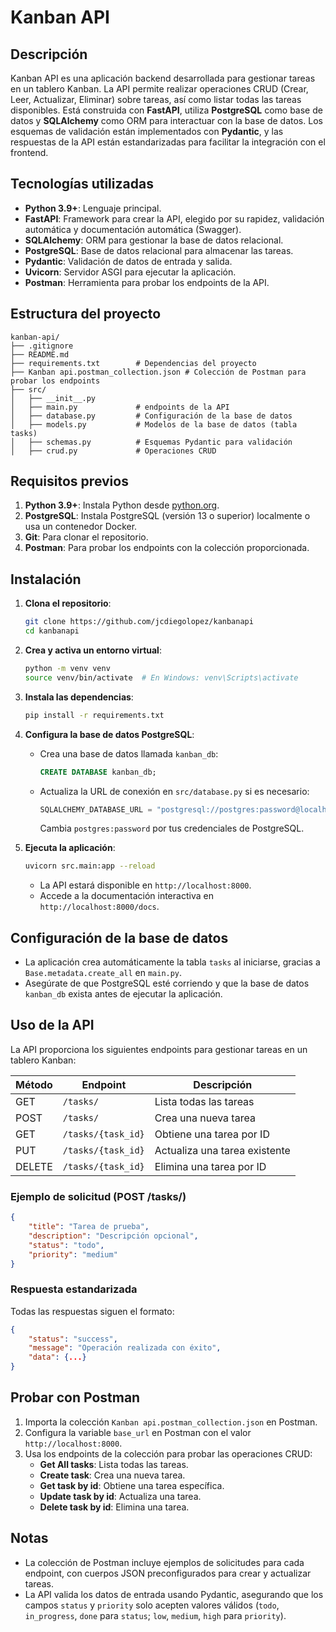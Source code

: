 # Kanban API

## Descripción
Kanban API es una aplicación backend desarrollada para gestionar tareas en un tablero Kanban. La API permite realizar operaciones CRUD (Crear, Leer, Actualizar, Eliminar) sobre tareas, así como listar todas las tareas disponibles. Está construida con **FastAPI**, utiliza **PostgreSQL** como base de datos y **SQLAlchemy** como ORM para interactuar con la base de datos. Los esquemas de validación están implementados con **Pydantic**, y las respuestas de la API están estandarizadas para facilitar la integración con el frontend.

## Tecnologías utilizadas
- **Python 3.9+**: Lenguaje principal.
- **FastAPI**: Framework para crear la API, elegido por su rapidez, validación automática y documentación automática (Swagger).
- **SQLAlchemy**: ORM para gestionar la base de datos relacional.
- **PostgreSQL**: Base de datos relacional para almacenar las tareas.
- **Pydantic**: Validación de datos de entrada y salida.
- **Uvicorn**: Servidor ASGI para ejecutar la aplicación.
- **Postman**: Herramienta para probar los endpoints de la API.

## Estructura del proyecto
```
kanban-api/
├── .gitignore              
├── README.md               
├── requirements.txt        # Dependencias del proyecto
├── Kanban api.postman_collection.json # Colección de Postman para probar los endpoints
├── src/
│   ├── __init__.py         
│   ├── main.py             # endpoints de la API
│   ├── database.py         # Configuración de la base de datos
│   ├── models.py           # Modelos de la base de datos (tabla tasks)
│   ├── schemas.py          # Esquemas Pydantic para validación
│   ├── crud.py             # Operaciones CRUD
```

## Requisitos previos
1. **Python 3.9+**: Instala Python desde [python.org](https://www.python.org/downloads/).
2. **PostgreSQL**: Instala PostgreSQL (versión 13 o superior) localmente o usa un contenedor Docker.
3. **Git**: Para clonar el repositorio.
4. **Postman**: Para probar los endpoints con la colección proporcionada.

## Instalación
1. **Clona el repositorio**:
   ```bash
   git clone https://github.com/jcdiegolopez/kanbanapi
   cd kanbanapi
   ```

2. **Crea y activa un entorno virtual**:
   ```bash
   python -m venv venv
   source venv/bin/activate  # En Windows: venv\Scripts\activate
   ```

3. **Instala las dependencias**:
   ```bash
   pip install -r requirements.txt
   ```

4. **Configura la base de datos PostgreSQL**:
   - Crea una base de datos llamada `kanban_db`:
     ```sql
     CREATE DATABASE kanban_db;
     ```
   - Actualiza la URL de conexión en `src/database.py` si es necesario:
     ```python
     SQLALCHEMY_DATABASE_URL = "postgresql://postgres:password@localhost/kanban_db"
     ```
     Cambia `postgres:password` por tus credenciales de PostgreSQL.

5. **Ejecuta la aplicación**:
   ```bash
   uvicorn src.main:app --reload
   ```
   - La API estará disponible en `http://localhost:8000`.
   - Accede a la documentación interactiva en `http://localhost:8000/docs`.

## Configuración de la base de datos
- La aplicación crea automáticamente la tabla `tasks` al iniciarse, gracias a `Base.metadata.create_all` en `main.py`.
- Asegúrate de que PostgreSQL esté corriendo y que la base de datos `kanban_db` exista antes de ejecutar la aplicación.

## Uso de la API
La API proporciona los siguientes endpoints para gestionar tareas en un tablero Kanban:

| Método | Endpoint             | Descripción                              |
|--------|----------------------|------------------------------------------|
| GET    | `/tasks/`            | Lista todas las tareas                   |
| POST   | `/tasks/`            | Crea una nueva tarea                     |
| GET    | `/tasks/{task_id}`   | Obtiene una tarea por ID                 |
| PUT    | `/tasks/{task_id}`   | Actualiza una tarea existente            |
| DELETE | `/tasks/{task_id}`   | Elimina una tarea por ID                 |

### Ejemplo de solicitud (POST /tasks/)
```json
{
    "title": "Tarea de prueba",
    "description": "Descripción opcional",
    "status": "todo",
    "priority": "medium"
}
```

### Respuesta estandarizada
Todas las respuestas siguen el formato:
```json
{
    "status": "success",
    "message": "Operación realizada con éxito",
    "data": {...}
}
```

## Probar con Postman
1. Importa la colección `Kanban api.postman_collection.json` en Postman.
2. Configura la variable `base_url` en Postman con el valor `http://localhost:8000`.
3. Usa los endpoints de la colección para probar las operaciones CRUD:
   - **Get All tasks**: Lista todas las tareas.
   - **Create task**: Crea una nueva tarea.
   - **Get task by id**: Obtiene una tarea específica.
   - **Update task by id**: Actualiza una tarea.
   - **Delete task by id**: Elimina una tarea.

## Notas
- La colección de Postman incluye ejemplos de solicitudes para cada endpoint, con cuerpos JSON preconfigurados para crear y actualizar tareas.
- La API valida los datos de entrada usando Pydantic, asegurando que los campos `status` y `priority` solo acepten valores válidos (`todo`, `in_progress`, `done` para `status`; `low`, `medium`, `high` para `priority`).




